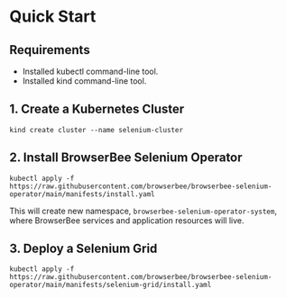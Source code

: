 # Quick Start

## Requirements

* Installed kubectl command-line tool.
* Installed kind command-line tool.

## 1. Create a Kubernetes Cluster

```shell
kind create cluster --name selenium-cluster
```

## 2. Install BrowserBee Selenium Operator

```shell
kubectl apply -f https://raw.githubusercontent.com/browserbee/browserbee-selenium-operator/main/manifests/install.yaml
```

This will create new namespace, `browserbee-selenium-operator-system`, where BrowserBee services and application resources will live.

## 3. Deploy a Selenium Grid

```shell
kubectl apply -f https://raw.githubusercontent.com/browserbee/browserbee-selenium-operator/main/manifests/selenium-grid/install.yaml
```